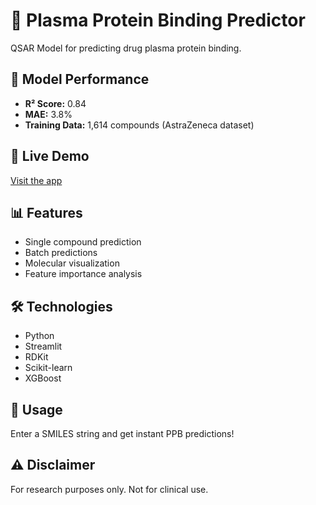 # 💊 Plasma Protein Binding Predictor

QSAR Model for predicting drug plasma protein binding.

## 🎯 Model Performance
- **R² Score:** 0.84
- **MAE:** 3.8%
- **Training Data:** 1,614 compounds (AstraZeneca dataset)

## 🚀 Live Demo
[Visit the app]([https://your-app-url.streamlit.app](https://protein-binding-property-harsh.streamlit.app/))

## 📊 Features
- Single compound prediction
- Batch predictions
- Molecular visualization
- Feature importance analysis

## 🛠️ Technologies
- Python
- Streamlit
- RDKit
- Scikit-learn
- XGBoost

## 📄 Usage
Enter a SMILES string and get instant PPB predictions!

## ⚠️ Disclaimer
For research purposes only. Not for clinical use.
